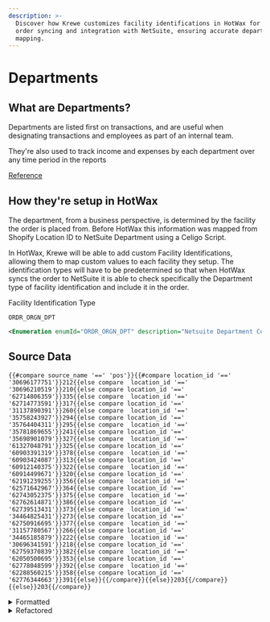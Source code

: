 ```yaml
---
description: >-
  Discover how Krewe customizes facility identifications in HotWax for seamless
  order syncing and integration with NetSuite, ensuring accurate departmental
  mapping.
---
```


# Departments

## What are Departments?

Departments are listed first on transactions, and are useful when designating transactions and employees as part of an internal team.

They're also used to track income and expenses by each department over any time period in the reports

[Reference](https://docs.oracle.com/en/cloud/saas/netsuite/ns-online-help/section\_N261602.html#Departments-and-Classes-Overview)

## How they're setup in HotWax

The department, from a business perspective, is determined by the facility the order is placed from. Before HotWax this information was mapped from Shopify Location ID to NetSuite Department using a Celigo Script.

In HotWax, Krewe will be able to add custom Facility Identifications, allowing them to map custom values to each facility they setup. The identification types will have to be predetermined so that when HotWax syncs the order to NetSuite it is able to check specifically the Department type of facility identification and include it in the order.

Facility Identification Type

```
ORDR_ORGN_DPT
```

```xml
<Enumeration enumId="ORDR_ORGN_DPT" description="Netsuite Department Code" enumCode="ORDER_ORIGIN_DEPARTMENT" enumTypeId="FACILITY_IDENTITY" sequenceId="01"/>
```

## Source Data

```
{{#compare source_name '==' 'pos'}}{{#compare location_id '==' '30696177751'}}212{{else compare  location_id '==' '30696210519'}}210{{else compare location_id '==' '62714806359'}}335{{else compare  location_id '==' '62714773591'}}317{{else compare location_id '==' '31137890391'}}260{{else compare  location_id '==' '35758243927'}}294{{else compare location_id '==' '35764404311'}}295{{else compare  location_id '==' '35781869655'}}241{{else compare location_id '==' '35698901079'}}327{{else compare  location_id '==' '61327048791'}}325{{else compare location_id '==' '60903391319'}}378{{else compare  location_id '==' '60903424087'}}313{{else compare location_id '==' '60912140375'}}322{{else compare  location_id '==' '60914499671'}}320{{else compare location_id '==' '62191239255'}}356{{else compare  location_id '==' '62571642967'}}364{{else compare location_id '==' '62743052375'}}375{{else compare  location_id '==' '62762614871'}}386{{else compare location_id '==' '62739513431'}}373{{else compare  location_id '==' '34464825431'}}273{{else compare location_id '==' '62750916695'}}377{{else compare  location_id '==' '31157780567'}}266{{else compare location_id '==' '34465185879'}}222{{else compare  location_id '==' '30696341591'}}218{{else compare location_id '==' '62759370839'}}382{{else compare  location_id '==' '62050500695'}}353{{else compare location_id '==' '62778048599'}}392{{else compare  location_id '==' '62288560215'}}358{{else compare location_id '=='  
'62776344663'}}391{{else}}{{/compare}}{{else}}203{{/compare}}{{else}}203{{/compare}}
```

<details>

<summary>Formatted</summary>

```
{
  "#compare source_name '==' 'pos'": {
    "#compare location_id '==' '30696177751'": 212,
    "#compare  location_id '==' '30696210519'": 210,
    "#compare location_id '==' '62714806359'": 335,
    "#compare  location_id '==' '62714773591'": 317,
    "#compare location_id '==' '31137890391'": 260,
    "#compare  location_id '==' '35758243927'": 294,
    "#compare location_id '==' '35764404311'": 295,
    "#compare  location_id '==' '35781869655'": 241,
    "#compare location_id '==' '35698901079'": 327,
    "#compare  location_id '==' '61327048791'": 325,
    "#compare location_id '==' '60903391319'": 378,
    "#compare  location_id '==' '60903424087'": 313,
    "#compare location_id '==' '60912140375'": 322,
    "#compare  location_id '==' '60914499671'": 320,
    "#compare location_id '==' '62191239255'": 356,
    "#compare  location_id '==' '62571642967'": 364,
    "#compare location_id '==' '62743052375'": 375,
    "#compare  location_id '==' '62762614871'": 386,
    "#compare location_id '==' '62739513431'": 373,
    "#compare  location_id '==' '34464825431'": 273,
    "#compare location_id '==' '62750916695'": 377,
    "#compare  location_id '==' '31157780567'": 266,
    "#compare location_id '==' '34465185879'": 222,
    "#compare  location_id '==' '30696341591'": 218,
    "#compare location_id '==' '62759370839'": 382,
    "#compare  location_id '==' '62050500695'": 353,
    "#compare location_id '==' '62778048599'": 392,
    "#compare  location_id '==' '62288560215'": 358,
    "#compare location_id '=='  '62776344663'": 391
  }
}
```

</details>

<details>

<summary>Refactored</summary>

```json
{
  "source_name": "pos",
  "location_id": {
    "30696177751": 212,
    "30696210519": 210,
    "62714806359": 335,
    "62714773591": 317,
    "31137890391": 260,
    "35758243927": 294,
    "35764404311": 295,
    "35781869655": 241,
    "35698901079": 327,
    "61327048791": 325,
    "60903391319": 378,
    "60903424087": 313,
    "60912140375": 322,
    "60914499671": 320,
    "62191239255": 356,
    "62571642967": 364,
    "62743052375": 375,
    "62762614871": 386,
    "62739513431": 373,
    "34464825431": 273,
    "62750916695": 377,
    "31157780567": 266,
    "34465185879": 222,
    "30696341591": 218,
    "62759370839": 382,
    "62050500695": 353,
    "62778048599": 392,
    "62288560215": 358,
    "62776344663": 391
  }
}
```

</details>
